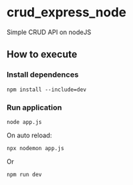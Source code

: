 # crud_express_node
Simple CRUD API on nodeJS

## How to execute

### Install dependences
```
npm install --include=dev
```

### Run application
```
node app.js
```
On auto reload:
```
npx nodemon app.js
```
Or
```
npm run dev
```
